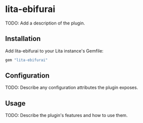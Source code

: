 # lita-ebifurai

TODO: Add a description of the plugin.

## Installation

Add lita-ebifurai to your Lita instance's Gemfile:

``` ruby
gem "lita-ebifurai"
```

## Configuration

TODO: Describe any configuration attributes the plugin exposes.

## Usage

TODO: Describe the plugin's features and how to use them.
